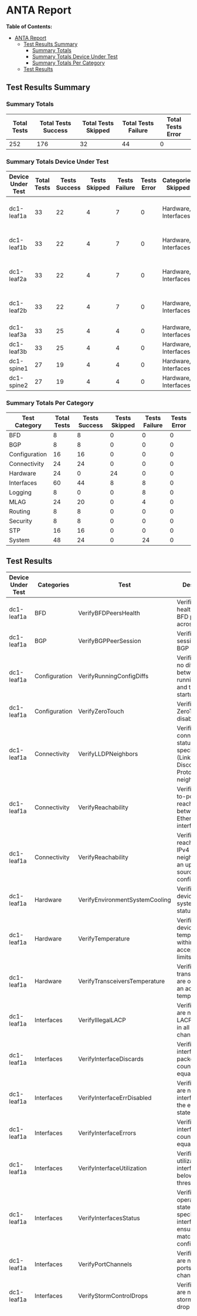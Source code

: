 # ANTA Report

**Table of Contents:**

- [ANTA Report](#anta-report)
  - [Test Results Summary](#test-results-summary)
    - [Summary Totals](#summary-totals)
    - [Summary Totals Device Under Test](#summary-totals-device-under-test)
    - [Summary Totals Per Category](#summary-totals-per-category)
  - [Test Results](#test-results)

## Test Results Summary

### Summary Totals

| Total Tests | Total Tests Success | Total Tests Skipped | Total Tests Failure | Total Tests Error |
| ----------- | ------------------- | ------------------- | ------------------- | ------------------|
| 252 | 176 | 32 | 44 | 0 |

### Summary Totals Device Under Test

| Device Under Test | Total Tests | Tests Success | Tests Skipped | Tests Failure | Tests Error | Categories Skipped | Categories Failed |
| ------------------| ----------- | ------------- | ------------- | ------------- | ----------- | -------------------| ------------------|
| dc1-leaf1a | 33 | 22 | 4 | 7 | 0 | Hardware, Interfaces | Interfaces, Logging, MLAG, System |
| dc1-leaf1b | 33 | 22 | 4 | 7 | 0 | Hardware, Interfaces | Interfaces, Logging, MLAG, System |
| dc1-leaf2a | 33 | 22 | 4 | 7 | 0 | Hardware, Interfaces | Interfaces, Logging, MLAG, System |
| dc1-leaf2b | 33 | 22 | 4 | 7 | 0 | Hardware, Interfaces | Interfaces, Logging, MLAG, System |
| dc1-leaf3a | 33 | 25 | 4 | 4 | 0 | Hardware, Interfaces | Logging, System |
| dc1-leaf3b | 33 | 25 | 4 | 4 | 0 | Hardware, Interfaces | Logging, System |
| dc1-spine1 | 27 | 19 | 4 | 4 | 0 | Hardware, Interfaces | Logging, System |
| dc1-spine2 | 27 | 19 | 4 | 4 | 0 | Hardware, Interfaces | Logging, System |

### Summary Totals Per Category

| Test Category | Total Tests | Tests Success | Tests Skipped | Tests Failure | Tests Error |
| ------------- | ----------- | ------------- | ------------- | ------------- | ----------- |
| BFD | 8 | 8 | 0 | 0 | 0 |
| BGP | 8 | 8 | 0 | 0 | 0 |
| Configuration | 16 | 16 | 0 | 0 | 0 |
| Connectivity | 24 | 24 | 0 | 0 | 0 |
| Hardware | 24 | 0 | 24 | 0 | 0 |
| Interfaces | 60 | 44 | 8 | 8 | 0 |
| Logging | 8 | 0 | 0 | 8 | 0 |
| MLAG | 24 | 20 | 0 | 4 | 0 |
| Routing | 8 | 8 | 0 | 0 | 0 |
| Security | 8 | 8 | 0 | 0 | 0 |
| STP | 16 | 16 | 0 | 0 | 0 |
| System | 48 | 24 | 0 | 24 | 0 |

## Test Results

| Device Under Test | Categories | Test | Description | Custom Field | Result | Messages |
| ----------------- | ---------- | ---- | ----------- | ------------ | ------ | -------- |
| dc1-leaf1a | BFD | VerifyBFDPeersHealth | Verifies the health of IPv4 BFD peers across all VRFs. | Generated by AVD | success | - |
| dc1-leaf1a | BGP | VerifyBGPPeerSession | Verifies the session state of BGP peers. | Generated by AVD | success | - |
| dc1-leaf1a | Configuration | VerifyRunningConfigDiffs | Verifies there is no difference between the running-config and the startup-config. | Generated by AVD | success | - |
| dc1-leaf1a | Configuration | VerifyZeroTouch | Verifies ZeroTouch is disabled. | Generated by AVD | success | - |
| dc1-leaf1a | Connectivity | VerifyLLDPNeighbors | Verifies the connection status of the specified LLDP (Link Layer Discovery Protocol) neighbors. | Generated by AVD | success | - |
| dc1-leaf1a | Connectivity | VerifyReachability | Verifies point-to-point reachability between Ethernet interfaces. | Generated by AVD | success | - |
| dc1-leaf1a | Connectivity | VerifyReachability | Verifies reachability to IPv4 BGP neighbors with an update source configured. | Generated by AVD | success | - |
| dc1-leaf1a | Hardware | VerifyEnvironmentSystemCooling | Verifies the device's system cooling status. | Generated by AVD | skipped | VerifyEnvironmentSystemCooling test is not supported on cEOSLab |
| dc1-leaf1a | Hardware | VerifyTemperature | Verifies if the device temperature is within acceptable limits. | Generated by AVD | skipped | VerifyTemperature test is not supported on cEOSLab |
| dc1-leaf1a | Hardware | VerifyTransceiversTemperature | Verifies if all the transceivers are operating at an acceptable temperature. | Generated by AVD | skipped | VerifyTransceiversTemperature test is not supported on cEOSLab |
| dc1-leaf1a | Interfaces | VerifyIllegalLACP | Verifies there are no illegal LACP packets in all port channels. | Generated by AVD | success | - |
| dc1-leaf1a | Interfaces | VerifyInterfaceDiscards | Verifies that the interfaces packet discard counters are equal to zero. | Generated by AVD | success | - |
| dc1-leaf1a | Interfaces | VerifyInterfaceErrDisabled | Verifies there are no interfaces in the errdisabled state. | Generated by AVD | success | - |
| dc1-leaf1a | Interfaces | VerifyInterfaceErrors | Verifies that the interfaces error counters are equal to zero. | Generated by AVD | success | - |
| dc1-leaf1a | Interfaces | VerifyInterfaceUtilization | Verifies that the utilization of interfaces is below a certain threshold. | Generated by AVD | success | - |
| dc1-leaf1a | Interfaces | VerifyInterfacesStatus | Verifies the operational states of specified interfaces to ensure they match expected configurations. | Generated by AVD | failure | Ethernet5 - Not configured<br>Port-Channel5 - Status mismatch - Expected: up/up, Actual: down/lowerLayerDown |
| dc1-leaf1a | Interfaces | VerifyPortChannels | Verifies there are no inactive ports in all port channels. | Generated by AVD | failure | Port-Channel5 - Inactive port(s) - Ethernet5, PeerEthernet5 |
| dc1-leaf1a | Interfaces | VerifyStormControlDrops | Verifies there are no interface storm-control drop counters. | Generated by AVD | skipped | VerifyStormControlDrops test is not supported on cEOSLab |
| dc1-leaf1a | Logging | VerifyLoggingErrors | Verifies there are no syslog messages with a severity of ERRORS or higher. | Generated by AVD | failure | Device has reported syslog messages with a severity of ERRORS or higher:<br>Jun 27 13:51:20 dc1-leaf1a NorCalInit: %HARDWARE-0-SYSTEM_IDENTIFICATION_FAILED: Failed to identify this system<br> Jun 27 13:51:38 dc1-leaf1a LoadConfig: %SYSDB-3-STARTUP_CONFIG_PARSE_ERROR: Errors encountered in parsing the startup-config<br> Jun 27 13:55:56 dc1-leaf1a Sysdb: %FWK-3-SOCKET_CLOSE_LOCAL: Closing connection to AirStream (pid:1076) at tbl://sysdb/-63 (Closing the connection because agent was deconfigured.)<br> Jun 27 13:55:56 dc1-leaf1a Sysdb: %FWK-3-SOCKET_CLOSE_LOCAL: Closing connection to AleOpenConfig (pid:1062) at tbl://sysdb/-37 (Closing the connection because agent was deconfigured.)<br> Jun 27 13:55:56 dc1-leaf1a AirStream: %FWK-3-SOCKET_CLOSE_REMOTE: Connection to Sysdb (pid:785) at tbl://sysdb/ closed by peer (EOF)<br> Jun 27 13:55:56 dc1-leaf1a AleOpenConfig: %FWK-3-SOCKET_CLOSE_REMOTE: Connection to Sysdb (pid:785) at tbl://sysdb/+n closed by peer (EOF)<br> Jun 27 13:55:56 dc1-leaf1a AirStream: %FWK-3-MOUNT_PEER_CLOSED: Peer closed socket connection. (tbl://sysdb/-in)(Sysdb (pid:785))<br> Jun 27 13:55:56 dc1-leaf1a AirStream: %FWK-3-MOUNT_CLOSED_EXIT: Process exiting.<br> Jun 27 13:55:56 dc1-leaf1a AleOpenConfig: %FWK-3-MOUNT_PEER_CLOSED: Peer closed socket connection. (tbl://sysdb/+n-in)(Sysdb (pid:785))<br> Jun 27 13:55:56 dc1-leaf1a AleOpenConfig: %FWK-3-MOUNT_CLOSED_EXIT: Process exiting.<br> Jun 27 13:56:14 dc1-leaf1a Bgp: %BGP-3-NOTIFICATION: sent to neighbor 10.255.1.97 (VRF VRF12 AS 65101) 6/7 (Cease/connection collision resolution) 0 bytes <br> Jun 27 13:56:14 dc1-leaf1a Bgp: %BGP-3-NOTIFICATION: received from neighbor 10.255.1.97 (VRF VRF11 AS 65101) 6/7 (Cease/connection collision resolution) 0 bytes <br> <br> |
| dc1-leaf1a | MLAG | VerifyMlagConfigSanity | Verifies there are no MLAG config-sanity inconsistencies. | Generated by AVD | success | - |
| dc1-leaf1a | MLAG | VerifyMlagInterfaces | Verifies there are no inactive or active-partial MLAG ports. | Generated by AVD | failure | MLAG status is not ok - Inactive Ports: 1 Partial Active Ports: 0 |
| dc1-leaf1a | MLAG | VerifyMlagReloadDelay | Verifies the reload-delay parameters of the MLAG configuration. | Generated by AVD | success | - |
| dc1-leaf1a | MLAG | VerifyMlagStatus | Verifies the health status of the MLAG configuration. | Generated by AVD | success | - |
| dc1-leaf1a | Routing | VerifyRoutingProtocolModel | Verifies the configured routing protocol model. | Generated by AVD | success | - |
| dc1-leaf1a | Security | VerifyTelnetStatus | Verifies if Telnet is disabled in the default VRF. | Generated by AVD | success | - |
| dc1-leaf1a | STP | VerifySTPBlockedPorts | Verifies there is no STP blocked ports. | Generated by AVD | success | - |
| dc1-leaf1a | STP | VerifySTPCounters | Verifies there is no errors in STP BPDU packets. | Generated by AVD | success | - |
| dc1-leaf1a | System | VerifyAgentLogs | Verifies there are no agent crash reports. | Generated by AVD | success | - |
| dc1-leaf1a | System | VerifyCoredump | Verifies there are no core dump files. | Generated by AVD | success | - |
| dc1-leaf1a | System | VerifyFileSystemUtilization | Verifies that no partition is utilizing more than 75% of its disk space. | Generated by AVD | failure | Mount point: overlay               118G   93G   19G  84% / - Higher disk space utilization - Expected: 75% Actual: 84% |
| dc1-leaf1a | System | VerifyMemoryUtilization | Verifies whether the memory utilization is below 75%. | Generated by AVD | failure | Device has reported a high memory usage - Expected: < 75% Actual: 81.64% |
| dc1-leaf1a | System | VerifyNTP | Verifies if NTP is synchronised. | Generated by AVD | failure | NTP status mismatch - Expected: synchronised Actual: NTP is disabled. |
| dc1-leaf1a | System | VerifyReloadCause | Verifies the last reload cause of the device. | Generated by AVD | success | - |
| dc1-leaf1b | BFD | VerifyBFDPeersHealth | Verifies the health of IPv4 BFD peers across all VRFs. | Generated by AVD | success | - |
| dc1-leaf1b | BGP | VerifyBGPPeerSession | Verifies the session state of BGP peers. | Generated by AVD | success | - |
| dc1-leaf1b | Configuration | VerifyRunningConfigDiffs | Verifies there is no difference between the running-config and the startup-config. | Generated by AVD | success | - |
| dc1-leaf1b | Configuration | VerifyZeroTouch | Verifies ZeroTouch is disabled. | Generated by AVD | success | - |
| dc1-leaf1b | Connectivity | VerifyLLDPNeighbors | Verifies the connection status of the specified LLDP (Link Layer Discovery Protocol) neighbors. | Generated by AVD | success | - |
| dc1-leaf1b | Connectivity | VerifyReachability | Verifies point-to-point reachability between Ethernet interfaces. | Generated by AVD | success | - |
| dc1-leaf1b | Connectivity | VerifyReachability | Verifies reachability to IPv4 BGP neighbors with an update source configured. | Generated by AVD | success | - |
| dc1-leaf1b | Hardware | VerifyEnvironmentSystemCooling | Verifies the device's system cooling status. | Generated by AVD | skipped | VerifyEnvironmentSystemCooling test is not supported on cEOSLab |
| dc1-leaf1b | Hardware | VerifyTemperature | Verifies if the device temperature is within acceptable limits. | Generated by AVD | skipped | VerifyTemperature test is not supported on cEOSLab |
| dc1-leaf1b | Hardware | VerifyTransceiversTemperature | Verifies if all the transceivers are operating at an acceptable temperature. | Generated by AVD | skipped | VerifyTransceiversTemperature test is not supported on cEOSLab |
| dc1-leaf1b | Interfaces | VerifyIllegalLACP | Verifies there are no illegal LACP packets in all port channels. | Generated by AVD | success | - |
| dc1-leaf1b | Interfaces | VerifyInterfaceDiscards | Verifies that the interfaces packet discard counters are equal to zero. | Generated by AVD | success | - |
| dc1-leaf1b | Interfaces | VerifyInterfaceErrDisabled | Verifies there are no interfaces in the errdisabled state. | Generated by AVD | success | - |
| dc1-leaf1b | Interfaces | VerifyInterfaceErrors | Verifies that the interfaces error counters are equal to zero. | Generated by AVD | success | - |
| dc1-leaf1b | Interfaces | VerifyInterfaceUtilization | Verifies that the utilization of interfaces is below a certain threshold. | Generated by AVD | success | - |
| dc1-leaf1b | Interfaces | VerifyInterfacesStatus | Verifies the operational states of specified interfaces to ensure they match expected configurations. | Generated by AVD | failure | Ethernet5 - Not configured<br>Port-Channel5 - Status mismatch - Expected: up/up, Actual: down/lowerLayerDown |
| dc1-leaf1b | Interfaces | VerifyPortChannels | Verifies there are no inactive ports in all port channels. | Generated by AVD | failure | Port-Channel5 - Inactive port(s) - Ethernet5, PeerEthernet5 |
| dc1-leaf1b | Interfaces | VerifyStormControlDrops | Verifies there are no interface storm-control drop counters. | Generated by AVD | skipped | VerifyStormControlDrops test is not supported on cEOSLab |
| dc1-leaf1b | Logging | VerifyLoggingErrors | Verifies there are no syslog messages with a severity of ERRORS or higher. | Generated by AVD | failure | Device has reported syslog messages with a severity of ERRORS or higher:<br>Jun 27 13:51:20 dc1-leaf1b NorCalInit: %HARDWARE-0-SYSTEM_IDENTIFICATION_FAILED: Failed to identify this system<br> Jun 27 13:51:38 dc1-leaf1b LoadConfig: %SYSDB-3-STARTUP_CONFIG_PARSE_ERROR: Errors encountered in parsing the startup-config<br> Jun 27 13:55:55 dc1-leaf1b Sysdb: %FWK-3-SOCKET_CLOSE_LOCAL: Closing connection to AirStream (pid:1077) at tbl://sysdb/-65 (Closing the connection because agent was deconfigured.)<br> Jun 27 13:55:55 dc1-leaf1b AirStream: %FWK-3-SOCKET_CLOSE_REMOTE: Connection to Sysdb (pid:782) at tbl://sysdb/ closed by peer (EOF)<br> Jun 27 13:55:55 dc1-leaf1b Sysdb: %FWK-3-SOCKET_CLOSE_LOCAL: Closing connection to AleOpenConfig (pid:1055) at tbl://sysdb/-40 (Closing the connection because agent was deconfigured.)<br> Jun 27 13:55:55 dc1-leaf1b AirStream: %FWK-3-MOUNT_PEER_CLOSED: Peer closed socket connection. (tbl://sysdb/-in)(Sysdb (pid:782))<br> Jun 27 13:55:55 dc1-leaf1b AirStream: %FWK-3-MOUNT_CLOSED_EXIT: Process exiting.<br> Jun 27 13:55:55 dc1-leaf1b AleOpenConfig: %FWK-3-SOCKET_CLOSE_REMOTE: Connection to Sysdb (pid:782) at tbl://sysdb/+n closed by peer (EOF)<br> Jun 27 13:55:55 dc1-leaf1b AleOpenConfig: %FWK-3-MOUNT_PEER_CLOSED: Peer closed socket connection. (tbl://sysdb/+n-in)(Sysdb (pid:782))<br> Jun 27 13:55:55 dc1-leaf1b AleOpenConfig: %FWK-3-MOUNT_CLOSED_EXIT: Process exiting.<br> Jun 27 13:56:08 dc1-leaf1b Bgp: %BGP-3-NOTIFICATION: sent to neighbor 10.255.255.6 (VRF default AS 65100) 6/7 (Cease/connection collision resolution) 0 bytes <br> Jun 27 13:56:14 dc1-leaf1b Bgp: %BGP-3-NOTIFICATION: sent to neighbor 10.255.1.96 (VRF VRF12 AS 65101) 6/7 (Cease/connection collision resolution) 0 bytes <br> Jun 27 13:56:14 dc1-leaf1b Bgp: %BGP-3-NOTIFICATION: sent to neighbor 10.255.1.96 (VRF VRF11 AS 65101) 6/7 (Cease/connection collision resolution) 0 bytes <br> <br> |
| dc1-leaf1b | MLAG | VerifyMlagConfigSanity | Verifies there are no MLAG config-sanity inconsistencies. | Generated by AVD | success | - |
| dc1-leaf1b | MLAG | VerifyMlagInterfaces | Verifies there are no inactive or active-partial MLAG ports. | Generated by AVD | failure | MLAG status is not ok - Inactive Ports: 1 Partial Active Ports: 0 |
| dc1-leaf1b | MLAG | VerifyMlagReloadDelay | Verifies the reload-delay parameters of the MLAG configuration. | Generated by AVD | success | - |
| dc1-leaf1b | MLAG | VerifyMlagStatus | Verifies the health status of the MLAG configuration. | Generated by AVD | success | - |
| dc1-leaf1b | Routing | VerifyRoutingProtocolModel | Verifies the configured routing protocol model. | Generated by AVD | success | - |
| dc1-leaf1b | Security | VerifyTelnetStatus | Verifies if Telnet is disabled in the default VRF. | Generated by AVD | success | - |
| dc1-leaf1b | STP | VerifySTPBlockedPorts | Verifies there is no STP blocked ports. | Generated by AVD | success | - |
| dc1-leaf1b | STP | VerifySTPCounters | Verifies there is no errors in STP BPDU packets. | Generated by AVD | success | - |
| dc1-leaf1b | System | VerifyAgentLogs | Verifies there are no agent crash reports. | Generated by AVD | success | - |
| dc1-leaf1b | System | VerifyCoredump | Verifies there are no core dump files. | Generated by AVD | success | - |
| dc1-leaf1b | System | VerifyFileSystemUtilization | Verifies that no partition is utilizing more than 75% of its disk space. | Generated by AVD | failure | Mount point: overlay               118G   93G   19G  84% / - Higher disk space utilization - Expected: 75% Actual: 84% |
| dc1-leaf1b | System | VerifyMemoryUtilization | Verifies whether the memory utilization is below 75%. | Generated by AVD | failure | Device has reported a high memory usage - Expected: < 75% Actual: 81.58% |
| dc1-leaf1b | System | VerifyNTP | Verifies if NTP is synchronised. | Generated by AVD | failure | NTP status mismatch - Expected: synchronised Actual: NTP is disabled. |
| dc1-leaf1b | System | VerifyReloadCause | Verifies the last reload cause of the device. | Generated by AVD | success | - |
| dc1-leaf2a | BFD | VerifyBFDPeersHealth | Verifies the health of IPv4 BFD peers across all VRFs. | Generated by AVD | success | - |
| dc1-leaf2a | BGP | VerifyBGPPeerSession | Verifies the session state of BGP peers. | Generated by AVD | success | - |
| dc1-leaf2a | Configuration | VerifyRunningConfigDiffs | Verifies there is no difference between the running-config and the startup-config. | Generated by AVD | success | - |
| dc1-leaf2a | Configuration | VerifyZeroTouch | Verifies ZeroTouch is disabled. | Generated by AVD | success | - |
| dc1-leaf2a | Connectivity | VerifyLLDPNeighbors | Verifies the connection status of the specified LLDP (Link Layer Discovery Protocol) neighbors. | Generated by AVD | success | - |
| dc1-leaf2a | Connectivity | VerifyReachability | Verifies point-to-point reachability between Ethernet interfaces. | Generated by AVD | success | - |
| dc1-leaf2a | Connectivity | VerifyReachability | Verifies reachability to IPv4 BGP neighbors with an update source configured. | Generated by AVD | success | - |
| dc1-leaf2a | Hardware | VerifyEnvironmentSystemCooling | Verifies the device's system cooling status. | Generated by AVD | skipped | VerifyEnvironmentSystemCooling test is not supported on cEOSLab |
| dc1-leaf2a | Hardware | VerifyTemperature | Verifies if the device temperature is within acceptable limits. | Generated by AVD | skipped | VerifyTemperature test is not supported on cEOSLab |
| dc1-leaf2a | Hardware | VerifyTransceiversTemperature | Verifies if all the transceivers are operating at an acceptable temperature. | Generated by AVD | skipped | VerifyTransceiversTemperature test is not supported on cEOSLab |
| dc1-leaf2a | Interfaces | VerifyIllegalLACP | Verifies there are no illegal LACP packets in all port channels. | Generated by AVD | success | - |
| dc1-leaf2a | Interfaces | VerifyInterfaceDiscards | Verifies that the interfaces packet discard counters are equal to zero. | Generated by AVD | success | - |
| dc1-leaf2a | Interfaces | VerifyInterfaceErrDisabled | Verifies there are no interfaces in the errdisabled state. | Generated by AVD | success | - |
| dc1-leaf2a | Interfaces | VerifyInterfaceErrors | Verifies that the interfaces error counters are equal to zero. | Generated by AVD | success | - |
| dc1-leaf2a | Interfaces | VerifyInterfaceUtilization | Verifies that the utilization of interfaces is below a certain threshold. | Generated by AVD | success | - |
| dc1-leaf2a | Interfaces | VerifyInterfacesStatus | Verifies the operational states of specified interfaces to ensure they match expected configurations. | Generated by AVD | failure | Ethernet5 - Not configured<br>Port-Channel5 - Status mismatch - Expected: up/up, Actual: down/lowerLayerDown |
| dc1-leaf2a | Interfaces | VerifyPortChannels | Verifies there are no inactive ports in all port channels. | Generated by AVD | failure | Port-Channel5 - Inactive port(s) - Ethernet5, PeerEthernet5 |
| dc1-leaf2a | Interfaces | VerifyStormControlDrops | Verifies there are no interface storm-control drop counters. | Generated by AVD | skipped | VerifyStormControlDrops test is not supported on cEOSLab |
| dc1-leaf2a | Logging | VerifyLoggingErrors | Verifies there are no syslog messages with a severity of ERRORS or higher. | Generated by AVD | failure | Device has reported syslog messages with a severity of ERRORS or higher:<br>Jun 27 13:51:20 dc1-leaf2a NorCalInit: %HARDWARE-0-SYSTEM_IDENTIFICATION_FAILED: Failed to identify this system<br> Jun 27 13:51:38 dc1-leaf2a LoadConfig: %SYSDB-3-STARTUP_CONFIG_PARSE_ERROR: Errors encountered in parsing the startup-config<br> Jun 27 13:55:58 dc1-leaf2a Sysdb: %FWK-3-SOCKET_CLOSE_LOCAL: Closing connection to AirStream (pid:1092) at tbl://sysdb/-64 (Closing the connection because agent was deconfigured.)<br> Jun 27 13:55:58 dc1-leaf2a AirStream: %FWK-3-SOCKET_CLOSE_REMOTE: Connection to Sysdb (pid:783) at tbl://sysdb/ closed by peer (EOF)<br> Jun 27 13:55:58 dc1-leaf2a AirStream: %FWK-3-MOUNT_PEER_CLOSED: Peer closed socket connection. (tbl://sysdb/-in)(Sysdb (pid:783))<br> Jun 27 13:55:58 dc1-leaf2a AirStream: %FWK-3-MOUNT_CLOSED_EXIT: Process exiting.<br> Jun 27 13:55:58 dc1-leaf2a Sysdb: %FWK-3-SOCKET_CLOSE_LOCAL: Closing connection to AleOpenConfig (pid:1074) at tbl://sysdb/-38 (Closing the connection because agent was deconfigured.)<br> Jun 27 13:55:58 dc1-leaf2a AleOpenConfig: %FWK-3-SOCKET_CLOSE_REMOTE: Connection to Sysdb (pid:783) at tbl://sysdb/+n closed by peer (EOF)<br> Jun 27 13:55:58 dc1-leaf2a AleOpenConfig: %FWK-3-MOUNT_PEER_CLOSED: Peer closed socket connection. (tbl://sysdb/+n-in)(Sysdb (pid:783))<br> Jun 27 13:55:58 dc1-leaf2a AleOpenConfig: %FWK-3-MOUNT_CLOSED_EXIT: Process exiting.<br> Jun 27 13:56:10 dc1-leaf2a Bgp: %BGP-3-NOTIFICATION: sent to neighbor 10.255.0.2 (VRF default AS 65100) 6/7 (Cease/connection collision resolution) 0 bytes <br> <br> |
| dc1-leaf2a | MLAG | VerifyMlagConfigSanity | Verifies there are no MLAG config-sanity inconsistencies. | Generated by AVD | success | - |
| dc1-leaf2a | MLAG | VerifyMlagInterfaces | Verifies there are no inactive or active-partial MLAG ports. | Generated by AVD | failure | MLAG status is not ok - Inactive Ports: 1 Partial Active Ports: 0 |
| dc1-leaf2a | MLAG | VerifyMlagReloadDelay | Verifies the reload-delay parameters of the MLAG configuration. | Generated by AVD | success | - |
| dc1-leaf2a | MLAG | VerifyMlagStatus | Verifies the health status of the MLAG configuration. | Generated by AVD | success | - |
| dc1-leaf2a | Routing | VerifyRoutingProtocolModel | Verifies the configured routing protocol model. | Generated by AVD | success | - |
| dc1-leaf2a | Security | VerifyTelnetStatus | Verifies if Telnet is disabled in the default VRF. | Generated by AVD | success | - |
| dc1-leaf2a | STP | VerifySTPBlockedPorts | Verifies there is no STP blocked ports. | Generated by AVD | success | - |
| dc1-leaf2a | STP | VerifySTPCounters | Verifies there is no errors in STP BPDU packets. | Generated by AVD | success | - |
| dc1-leaf2a | System | VerifyAgentLogs | Verifies there are no agent crash reports. | Generated by AVD | success | - |
| dc1-leaf2a | System | VerifyCoredump | Verifies there are no core dump files. | Generated by AVD | success | - |
| dc1-leaf2a | System | VerifyFileSystemUtilization | Verifies that no partition is utilizing more than 75% of its disk space. | Generated by AVD | failure | Mount point: overlay               118G   93G   19G  84% / - Higher disk space utilization - Expected: 75% Actual: 84% |
| dc1-leaf2a | System | VerifyMemoryUtilization | Verifies whether the memory utilization is below 75%. | Generated by AVD | failure | Device has reported a high memory usage - Expected: < 75% Actual: 81.61% |
| dc1-leaf2a | System | VerifyNTP | Verifies if NTP is synchronised. | Generated by AVD | failure | NTP status mismatch - Expected: synchronised Actual: NTP is disabled. |
| dc1-leaf2a | System | VerifyReloadCause | Verifies the last reload cause of the device. | Generated by AVD | success | - |
| dc1-leaf2b | BFD | VerifyBFDPeersHealth | Verifies the health of IPv4 BFD peers across all VRFs. | Generated by AVD | success | - |
| dc1-leaf2b | BGP | VerifyBGPPeerSession | Verifies the session state of BGP peers. | Generated by AVD | success | - |
| dc1-leaf2b | Configuration | VerifyRunningConfigDiffs | Verifies there is no difference between the running-config and the startup-config. | Generated by AVD | success | - |
| dc1-leaf2b | Configuration | VerifyZeroTouch | Verifies ZeroTouch is disabled. | Generated by AVD | success | - |
| dc1-leaf2b | Connectivity | VerifyLLDPNeighbors | Verifies the connection status of the specified LLDP (Link Layer Discovery Protocol) neighbors. | Generated by AVD | success | - |
| dc1-leaf2b | Connectivity | VerifyReachability | Verifies point-to-point reachability between Ethernet interfaces. | Generated by AVD | success | - |
| dc1-leaf2b | Connectivity | VerifyReachability | Verifies reachability to IPv4 BGP neighbors with an update source configured. | Generated by AVD | success | - |
| dc1-leaf2b | Hardware | VerifyEnvironmentSystemCooling | Verifies the device's system cooling status. | Generated by AVD | skipped | VerifyEnvironmentSystemCooling test is not supported on cEOSLab |
| dc1-leaf2b | Hardware | VerifyTemperature | Verifies if the device temperature is within acceptable limits. | Generated by AVD | skipped | VerifyTemperature test is not supported on cEOSLab |
| dc1-leaf2b | Hardware | VerifyTransceiversTemperature | Verifies if all the transceivers are operating at an acceptable temperature. | Generated by AVD | skipped | VerifyTransceiversTemperature test is not supported on cEOSLab |
| dc1-leaf2b | Interfaces | VerifyIllegalLACP | Verifies there are no illegal LACP packets in all port channels. | Generated by AVD | success | - |
| dc1-leaf2b | Interfaces | VerifyInterfaceDiscards | Verifies that the interfaces packet discard counters are equal to zero. | Generated by AVD | success | - |
| dc1-leaf2b | Interfaces | VerifyInterfaceErrDisabled | Verifies there are no interfaces in the errdisabled state. | Generated by AVD | success | - |
| dc1-leaf2b | Interfaces | VerifyInterfaceErrors | Verifies that the interfaces error counters are equal to zero. | Generated by AVD | success | - |
| dc1-leaf2b | Interfaces | VerifyInterfaceUtilization | Verifies that the utilization of interfaces is below a certain threshold. | Generated by AVD | success | - |
| dc1-leaf2b | Interfaces | VerifyInterfacesStatus | Verifies the operational states of specified interfaces to ensure they match expected configurations. | Generated by AVD | failure | Ethernet5 - Not configured<br>Port-Channel5 - Status mismatch - Expected: up/up, Actual: down/lowerLayerDown |
| dc1-leaf2b | Interfaces | VerifyPortChannels | Verifies there are no inactive ports in all port channels. | Generated by AVD | failure | Port-Channel5 - Inactive port(s) - Ethernet5, PeerEthernet5 |
| dc1-leaf2b | Interfaces | VerifyStormControlDrops | Verifies there are no interface storm-control drop counters. | Generated by AVD | skipped | VerifyStormControlDrops test is not supported on cEOSLab |
| dc1-leaf2b | Logging | VerifyLoggingErrors | Verifies there are no syslog messages with a severity of ERRORS or higher. | Generated by AVD | failure | Device has reported syslog messages with a severity of ERRORS or higher:<br>Jun 27 13:51:20 dc1-leaf2b NorCalInit: %HARDWARE-0-SYSTEM_IDENTIFICATION_FAILED: Failed to identify this system<br> Jun 27 13:51:38 dc1-leaf2b LoadConfig: %SYSDB-3-STARTUP_CONFIG_PARSE_ERROR: Errors encountered in parsing the startup-config<br> Jun 27 13:56:11 dc1-leaf2b AirStream: %FWK-3-SOCKET_CLOSE_REMOTE: Connection to Sysdb (pid:785) at tbl://sysdb/ closed by peer (EOF)<br> Jun 27 13:56:11 dc1-leaf2b AirStream: %FWK-3-MOUNT_PEER_CLOSED: Peer closed socket connection. (tbl://sysdb/-in)(Sysdb (pid:785))<br> Jun 27 13:56:11 dc1-leaf2b AirStream: %FWK-3-MOUNT_CLOSED_EXIT: Process exiting.<br> Jun 27 13:56:11 dc1-leaf2b Sysdb: %FWK-3-SOCKET_CLOSE_LOCAL: Closing connection to AirStream (pid:1095) at tbl://sysdb/-65 (Closing the connection because agent was deconfigured.)<br> Jun 27 13:56:11 dc1-leaf2b Sysdb: %FWK-3-SOCKET_CLOSE_LOCAL: Closing connection to AleOpenConfig (pid:1079) at tbl://sysdb/-58 (Closing the connection because agent was deconfigured.)<br> <br> |
| dc1-leaf2b | MLAG | VerifyMlagConfigSanity | Verifies there are no MLAG config-sanity inconsistencies. | Generated by AVD | success | - |
| dc1-leaf2b | MLAG | VerifyMlagInterfaces | Verifies there are no inactive or active-partial MLAG ports. | Generated by AVD | failure | MLAG status is not ok - Inactive Ports: 1 Partial Active Ports: 0 |
| dc1-leaf2b | MLAG | VerifyMlagReloadDelay | Verifies the reload-delay parameters of the MLAG configuration. | Generated by AVD | success | - |
| dc1-leaf2b | MLAG | VerifyMlagStatus | Verifies the health status of the MLAG configuration. | Generated by AVD | success | - |
| dc1-leaf2b | Routing | VerifyRoutingProtocolModel | Verifies the configured routing protocol model. | Generated by AVD | success | - |
| dc1-leaf2b | Security | VerifyTelnetStatus | Verifies if Telnet is disabled in the default VRF. | Generated by AVD | success | - |
| dc1-leaf2b | STP | VerifySTPBlockedPorts | Verifies there is no STP blocked ports. | Generated by AVD | success | - |
| dc1-leaf2b | STP | VerifySTPCounters | Verifies there is no errors in STP BPDU packets. | Generated by AVD | success | - |
| dc1-leaf2b | System | VerifyAgentLogs | Verifies there are no agent crash reports. | Generated by AVD | success | - |
| dc1-leaf2b | System | VerifyCoredump | Verifies there are no core dump files. | Generated by AVD | success | - |
| dc1-leaf2b | System | VerifyFileSystemUtilization | Verifies that no partition is utilizing more than 75% of its disk space. | Generated by AVD | failure | Mount point: overlay               118G   93G   19G  84% / - Higher disk space utilization - Expected: 75% Actual: 84% |
| dc1-leaf2b | System | VerifyMemoryUtilization | Verifies whether the memory utilization is below 75%. | Generated by AVD | failure | Device has reported a high memory usage - Expected: < 75% Actual: 81.66% |
| dc1-leaf2b | System | VerifyNTP | Verifies if NTP is synchronised. | Generated by AVD | failure | NTP status mismatch - Expected: synchronised Actual: NTP is disabled. |
| dc1-leaf2b | System | VerifyReloadCause | Verifies the last reload cause of the device. | Generated by AVD | success | - |
| dc1-leaf3a | BFD | VerifyBFDPeersHealth | Verifies the health of IPv4 BFD peers across all VRFs. | Generated by AVD | success | - |
| dc1-leaf3a | BGP | VerifyBGPPeerSession | Verifies the session state of BGP peers. | Generated by AVD | success | - |
| dc1-leaf3a | Configuration | VerifyRunningConfigDiffs | Verifies there is no difference between the running-config and the startup-config. | Generated by AVD | success | - |
| dc1-leaf3a | Configuration | VerifyZeroTouch | Verifies ZeroTouch is disabled. | Generated by AVD | success | - |
| dc1-leaf3a | Connectivity | VerifyLLDPNeighbors | Verifies the connection status of the specified LLDP (Link Layer Discovery Protocol) neighbors. | Generated by AVD | success | - |
| dc1-leaf3a | Connectivity | VerifyReachability | Verifies point-to-point reachability between Ethernet interfaces. | Generated by AVD | success | - |
| dc1-leaf3a | Connectivity | VerifyReachability | Verifies reachability to IPv4 BGP neighbors with an update source configured. | Generated by AVD | success | - |
| dc1-leaf3a | Hardware | VerifyEnvironmentSystemCooling | Verifies the device's system cooling status. | Generated by AVD | skipped | VerifyEnvironmentSystemCooling test is not supported on cEOSLab |
| dc1-leaf3a | Hardware | VerifyTemperature | Verifies if the device temperature is within acceptable limits. | Generated by AVD | skipped | VerifyTemperature test is not supported on cEOSLab |
| dc1-leaf3a | Hardware | VerifyTransceiversTemperature | Verifies if all the transceivers are operating at an acceptable temperature. | Generated by AVD | skipped | VerifyTransceiversTemperature test is not supported on cEOSLab |
| dc1-leaf3a | Interfaces | VerifyIllegalLACP | Verifies there are no illegal LACP packets in all port channels. | Generated by AVD | success | - |
| dc1-leaf3a | Interfaces | VerifyInterfaceDiscards | Verifies that the interfaces packet discard counters are equal to zero. | Generated by AVD | success | - |
| dc1-leaf3a | Interfaces | VerifyInterfaceErrDisabled | Verifies there are no interfaces in the errdisabled state. | Generated by AVD | success | - |
| dc1-leaf3a | Interfaces | VerifyInterfaceErrors | Verifies that the interfaces error counters are equal to zero. | Generated by AVD | success | - |
| dc1-leaf3a | Interfaces | VerifyInterfaceUtilization | Verifies that the utilization of interfaces is below a certain threshold. | Generated by AVD | success | - |
| dc1-leaf3a | Interfaces | VerifyInterfacesStatus | Verifies the operational states of specified interfaces to ensure they match expected configurations. | Generated by AVD | success | - |
| dc1-leaf3a | Interfaces | VerifyPortChannels | Verifies there are no inactive ports in all port channels. | Generated by AVD | success | - |
| dc1-leaf3a | Interfaces | VerifyStormControlDrops | Verifies there are no interface storm-control drop counters. | Generated by AVD | skipped | VerifyStormControlDrops test is not supported on cEOSLab |
| dc1-leaf3a | Logging | VerifyLoggingErrors | Verifies there are no syslog messages with a severity of ERRORS or higher. | Generated by AVD | failure | Device has reported syslog messages with a severity of ERRORS or higher:<br>Jun 27 13:51:20 dc1-leaf3a NorCalInit: %HARDWARE-0-SYSTEM_IDENTIFICATION_FAILED: Failed to identify this system<br> Jun 27 13:51:38 dc1-leaf3a LoadConfig: %SYSDB-3-STARTUP_CONFIG_PARSE_ERROR: Errors encountered in parsing the startup-config<br> Jun 27 13:56:13 dc1-leaf3a AirStream: %FWK-3-SOCKET_CLOSE_REMOTE: Connection to Sysdb (pid:785) at tbl://sysdb/ closed by peer (EOF)<br> Jun 27 13:56:13 dc1-leaf3a Sysdb: %FWK-3-SOCKET_CLOSE_LOCAL: Closing connection to AirStream (pid:1088) at tbl://sysdb/-35 (Closing the connection because agent was deconfigured.)<br> Jun 27 13:56:13 dc1-leaf3a AirStream: %FWK-3-MOUNT_PEER_CLOSED: Peer closed socket connection. (tbl://sysdb/-in)(Sysdb (pid:785))<br> Jun 27 13:56:13 dc1-leaf3a AirStream: %FWK-3-MOUNT_CLOSED_EXIT: Process exiting.<br> Jun 27 13:56:13 dc1-leaf3a AleOpenConfig: %FWK-3-SOCKET_CLOSE_REMOTE: Connection to Sysdb (pid:785) at tbl://sysdb/+n closed by peer (EOF)<br> Jun 27 13:56:13 dc1-leaf3a Sysdb: %FWK-3-SOCKET_CLOSE_LOCAL: Closing connection to AleOpenConfig (pid:1063) at tbl://sysdb/-44 (Closing the connection because agent was deconfigured.)<br> Jun 27 13:56:13 dc1-leaf3a AleOpenConfig: %FWK-3-MOUNT_PEER_CLOSED: Peer closed socket connection. (tbl://sysdb/+n-in)(Sysdb (pid:785))<br> Jun 27 13:56:13 dc1-leaf3a AleOpenConfig: %FWK-3-MOUNT_CLOSED_EXIT: Process exiting.<br> <br> |
| dc1-leaf3a | MLAG | VerifyMlagConfigSanity | Verifies there are no MLAG config-sanity inconsistencies. | Generated by AVD | success | - |
| dc1-leaf3a | MLAG | VerifyMlagInterfaces | Verifies there are no inactive or active-partial MLAG ports. | Generated by AVD | success | - |
| dc1-leaf3a | MLAG | VerifyMlagReloadDelay | Verifies the reload-delay parameters of the MLAG configuration. | Generated by AVD | success | - |
| dc1-leaf3a | MLAG | VerifyMlagStatus | Verifies the health status of the MLAG configuration. | Generated by AVD | success | - |
| dc1-leaf3a | Routing | VerifyRoutingProtocolModel | Verifies the configured routing protocol model. | Generated by AVD | success | - |
| dc1-leaf3a | Security | VerifyTelnetStatus | Verifies if Telnet is disabled in the default VRF. | Generated by AVD | success | - |
| dc1-leaf3a | STP | VerifySTPBlockedPorts | Verifies there is no STP blocked ports. | Generated by AVD | success | - |
| dc1-leaf3a | STP | VerifySTPCounters | Verifies there is no errors in STP BPDU packets. | Generated by AVD | success | - |
| dc1-leaf3a | System | VerifyAgentLogs | Verifies there are no agent crash reports. | Generated by AVD | success | - |
| dc1-leaf3a | System | VerifyCoredump | Verifies there are no core dump files. | Generated by AVD | success | - |
| dc1-leaf3a | System | VerifyFileSystemUtilization | Verifies that no partition is utilizing more than 75% of its disk space. | Generated by AVD | failure | Mount point: overlay               118G   93G   19G  84% / - Higher disk space utilization - Expected: 75% Actual: 84% |
| dc1-leaf3a | System | VerifyMemoryUtilization | Verifies whether the memory utilization is below 75%. | Generated by AVD | failure | Device has reported a high memory usage - Expected: < 75% Actual: 81.61% |
| dc1-leaf3a | System | VerifyNTP | Verifies if NTP is synchronised. | Generated by AVD | failure | NTP status mismatch - Expected: synchronised Actual: NTP is disabled. |
| dc1-leaf3a | System | VerifyReloadCause | Verifies the last reload cause of the device. | Generated by AVD | success | - |
| dc1-leaf3b | BFD | VerifyBFDPeersHealth | Verifies the health of IPv4 BFD peers across all VRFs. | Generated by AVD | success | - |
| dc1-leaf3b | BGP | VerifyBGPPeerSession | Verifies the session state of BGP peers. | Generated by AVD | success | - |
| dc1-leaf3b | Configuration | VerifyRunningConfigDiffs | Verifies there is no difference between the running-config and the startup-config. | Generated by AVD | success | - |
| dc1-leaf3b | Configuration | VerifyZeroTouch | Verifies ZeroTouch is disabled. | Generated by AVD | success | - |
| dc1-leaf3b | Connectivity | VerifyLLDPNeighbors | Verifies the connection status of the specified LLDP (Link Layer Discovery Protocol) neighbors. | Generated by AVD | success | - |
| dc1-leaf3b | Connectivity | VerifyReachability | Verifies point-to-point reachability between Ethernet interfaces. | Generated by AVD | success | - |
| dc1-leaf3b | Connectivity | VerifyReachability | Verifies reachability to IPv4 BGP neighbors with an update source configured. | Generated by AVD | success | - |
| dc1-leaf3b | Hardware | VerifyEnvironmentSystemCooling | Verifies the device's system cooling status. | Generated by AVD | skipped | VerifyEnvironmentSystemCooling test is not supported on cEOSLab |
| dc1-leaf3b | Hardware | VerifyTemperature | Verifies if the device temperature is within acceptable limits. | Generated by AVD | skipped | VerifyTemperature test is not supported on cEOSLab |
| dc1-leaf3b | Hardware | VerifyTransceiversTemperature | Verifies if all the transceivers are operating at an acceptable temperature. | Generated by AVD | skipped | VerifyTransceiversTemperature test is not supported on cEOSLab |
| dc1-leaf3b | Interfaces | VerifyIllegalLACP | Verifies there are no illegal LACP packets in all port channels. | Generated by AVD | success | - |
| dc1-leaf3b | Interfaces | VerifyInterfaceDiscards | Verifies that the interfaces packet discard counters are equal to zero. | Generated by AVD | success | - |
| dc1-leaf3b | Interfaces | VerifyInterfaceErrDisabled | Verifies there are no interfaces in the errdisabled state. | Generated by AVD | success | - |
| dc1-leaf3b | Interfaces | VerifyInterfaceErrors | Verifies that the interfaces error counters are equal to zero. | Generated by AVD | success | - |
| dc1-leaf3b | Interfaces | VerifyInterfaceUtilization | Verifies that the utilization of interfaces is below a certain threshold. | Generated by AVD | success | - |
| dc1-leaf3b | Interfaces | VerifyInterfacesStatus | Verifies the operational states of specified interfaces to ensure they match expected configurations. | Generated by AVD | success | - |
| dc1-leaf3b | Interfaces | VerifyPortChannels | Verifies there are no inactive ports in all port channels. | Generated by AVD | success | - |
| dc1-leaf3b | Interfaces | VerifyStormControlDrops | Verifies there are no interface storm-control drop counters. | Generated by AVD | skipped | VerifyStormControlDrops test is not supported on cEOSLab |
| dc1-leaf3b | Logging | VerifyLoggingErrors | Verifies there are no syslog messages with a severity of ERRORS or higher. | Generated by AVD | failure | Device has reported syslog messages with a severity of ERRORS or higher:<br>Jun 27 13:51:20 dc1-leaf3b NorCalInit: %HARDWARE-0-SYSTEM_IDENTIFICATION_FAILED: Failed to identify this system<br> Jun 27 13:51:38 dc1-leaf3b LoadConfig: %SYSDB-3-STARTUP_CONFIG_PARSE_ERROR: Errors encountered in parsing the startup-config<br> Jun 27 13:56:22 dc1-leaf3b AirStream: %FWK-3-SOCKET_CLOSE_REMOTE: Connection to Sysdb (pid:785) at tbl://sysdb/ closed by peer (EOF)<br> Jun 27 13:56:22 dc1-leaf3b Sysdb: %FWK-3-SOCKET_CLOSE_LOCAL: Closing connection to AirStream (pid:1073) at tbl://sysdb/-38 (Closing the connection because agent was deconfigured.)<br> Jun 27 13:56:22 dc1-leaf3b AirStream: %FWK-3-MOUNT_PEER_CLOSED: Peer closed socket connection. (tbl://sysdb/-in)(Sysdb (pid:785))<br> Jun 27 13:56:22 dc1-leaf3b AirStream: %FWK-3-MOUNT_CLOSED_EXIT: Process exiting.<br> Jun 27 13:56:22 dc1-leaf3b Sysdb: %FWK-3-SOCKET_CLOSE_LOCAL: Closing connection to AleOpenConfig (pid:1059) at tbl://sysdb/-47 (Closing the connection because agent was deconfigured.)<br> Jun 27 13:56:22 dc1-leaf3b AleOpenConfig: %FWK-3-SOCKET_CLOSE_REMOTE: Connection to Sysdb (pid:785) at tbl://sysdb/+n closed by peer (EOF)<br> Jun 27 13:56:22 dc1-leaf3b AleOpenConfig: %FWK-3-MOUNT_PEER_CLOSED: Peer closed socket connection. (tbl://sysdb/+n-in)(Sysdb (pid:785))<br> Jun 27 13:56:22 dc1-leaf3b AleOpenConfig: %FWK-3-MOUNT_CLOSED_EXIT: Process exiting.<br> <br> |
| dc1-leaf3b | MLAG | VerifyMlagConfigSanity | Verifies there are no MLAG config-sanity inconsistencies. | Generated by AVD | success | - |
| dc1-leaf3b | MLAG | VerifyMlagInterfaces | Verifies there are no inactive or active-partial MLAG ports. | Generated by AVD | success | - |
| dc1-leaf3b | MLAG | VerifyMlagReloadDelay | Verifies the reload-delay parameters of the MLAG configuration. | Generated by AVD | success | - |
| dc1-leaf3b | MLAG | VerifyMlagStatus | Verifies the health status of the MLAG configuration. | Generated by AVD | success | - |
| dc1-leaf3b | Routing | VerifyRoutingProtocolModel | Verifies the configured routing protocol model. | Generated by AVD | success | - |
| dc1-leaf3b | Security | VerifyTelnetStatus | Verifies if Telnet is disabled in the default VRF. | Generated by AVD | success | - |
| dc1-leaf3b | STP | VerifySTPBlockedPorts | Verifies there is no STP blocked ports. | Generated by AVD | success | - |
| dc1-leaf3b | STP | VerifySTPCounters | Verifies there is no errors in STP BPDU packets. | Generated by AVD | success | - |
| dc1-leaf3b | System | VerifyAgentLogs | Verifies there are no agent crash reports. | Generated by AVD | success | - |
| dc1-leaf3b | System | VerifyCoredump | Verifies there are no core dump files. | Generated by AVD | success | - |
| dc1-leaf3b | System | VerifyFileSystemUtilization | Verifies that no partition is utilizing more than 75% of its disk space. | Generated by AVD | failure | Mount point: overlay               118G   93G   19G  84% / - Higher disk space utilization - Expected: 75% Actual: 84% |
| dc1-leaf3b | System | VerifyMemoryUtilization | Verifies whether the memory utilization is below 75%. | Generated by AVD | failure | Device has reported a high memory usage - Expected: < 75% Actual: 81.66% |
| dc1-leaf3b | System | VerifyNTP | Verifies if NTP is synchronised. | Generated by AVD | failure | NTP status mismatch - Expected: synchronised Actual: NTP is disabled. |
| dc1-leaf3b | System | VerifyReloadCause | Verifies the last reload cause of the device. | Generated by AVD | success | - |
| dc1-spine1 | BFD | VerifyBFDPeersHealth | Verifies the health of IPv4 BFD peers across all VRFs. | Generated by AVD | success | - |
| dc1-spine1 | BGP | VerifyBGPPeerSession | Verifies the session state of BGP peers. | Generated by AVD | success | - |
| dc1-spine1 | Configuration | VerifyRunningConfigDiffs | Verifies there is no difference between the running-config and the startup-config. | Generated by AVD | success | - |
| dc1-spine1 | Configuration | VerifyZeroTouch | Verifies ZeroTouch is disabled. | Generated by AVD | success | - |
| dc1-spine1 | Connectivity | VerifyLLDPNeighbors | Verifies the connection status of the specified LLDP (Link Layer Discovery Protocol) neighbors. | Generated by AVD | success | - |
| dc1-spine1 | Connectivity | VerifyReachability | Verifies point-to-point reachability between Ethernet interfaces. | Generated by AVD | success | - |
| dc1-spine1 | Connectivity | VerifyReachability | Verifies reachability to IPv4 BGP neighbors with an update source configured. | Generated by AVD | success | - |
| dc1-spine1 | Hardware | VerifyEnvironmentSystemCooling | Verifies the device's system cooling status. | Generated by AVD | skipped | VerifyEnvironmentSystemCooling test is not supported on cEOSLab |
| dc1-spine1 | Hardware | VerifyTemperature | Verifies if the device temperature is within acceptable limits. | Generated by AVD | skipped | VerifyTemperature test is not supported on cEOSLab |
| dc1-spine1 | Hardware | VerifyTransceiversTemperature | Verifies if all the transceivers are operating at an acceptable temperature. | Generated by AVD | skipped | VerifyTransceiversTemperature test is not supported on cEOSLab |
| dc1-spine1 | Interfaces | VerifyInterfaceDiscards | Verifies that the interfaces packet discard counters are equal to zero. | Generated by AVD | success | - |
| dc1-spine1 | Interfaces | VerifyInterfaceErrDisabled | Verifies there are no interfaces in the errdisabled state. | Generated by AVD | success | - |
| dc1-spine1 | Interfaces | VerifyInterfaceErrors | Verifies that the interfaces error counters are equal to zero. | Generated by AVD | success | - |
| dc1-spine1 | Interfaces | VerifyInterfaceUtilization | Verifies that the utilization of interfaces is below a certain threshold. | Generated by AVD | success | - |
| dc1-spine1 | Interfaces | VerifyInterfacesStatus | Verifies the operational states of specified interfaces to ensure they match expected configurations. | Generated by AVD | success | - |
| dc1-spine1 | Interfaces | VerifyStormControlDrops | Verifies there are no interface storm-control drop counters. | Generated by AVD | skipped | VerifyStormControlDrops test is not supported on cEOSLab |
| dc1-spine1 | Logging | VerifyLoggingErrors | Verifies there are no syslog messages with a severity of ERRORS or higher. | Generated by AVD | failure | Device has reported syslog messages with a severity of ERRORS or higher:<br>Jun 27 13:51:20 dc1-spine1 NorCalInit: %HARDWARE-0-SYSTEM_IDENTIFICATION_FAILED: Failed to identify this system<br> Jun 27 13:51:38 dc1-spine1 LoadConfig: %SYSDB-3-STARTUP_CONFIG_PARSE_ERROR: Errors encountered in parsing the startup-config<br> Jun 27 13:55:50 dc1-spine1 Sysdb: %FWK-3-SOCKET_CLOSE_LOCAL: Closing connection to AirStream (pid:1083) at tbl://sysdb/-48 (Closing the connection because agent was deconfigured.)<br> Jun 27 13:55:50 dc1-spine1 AirStream: %FWK-3-SOCKET_CLOSE_REMOTE: Connection to Sysdb (pid:783) at tbl://sysdb/ closed by peer (EOF)<br> Jun 27 13:55:50 dc1-spine1 AirStream: %FWK-3-MOUNT_PEER_CLOSED: Peer closed socket connection. (tbl://sysdb/-in)(Sysdb (pid:783))<br> Jun 27 13:55:50 dc1-spine1 AirStream: %FWK-3-MOUNT_CLOSED_EXIT: Process exiting.<br> Jun 27 13:55:50 dc1-spine1 Sysdb: %FWK-3-SOCKET_CLOSE_LOCAL: Closing connection to AleOpenConfig (pid:1066) at tbl://sysdb/-38 (Closing the connection because agent was deconfigured.)<br> Jun 27 13:55:50 dc1-spine1 AleOpenConfig: %FWK-3-SOCKET_CLOSE_REMOTE: Connection to Sysdb (pid:783) at tbl://sysdb/+n closed by peer (EOF)<br> Jun 27 13:55:50 dc1-spine1 AleOpenConfig: %FWK-3-MOUNT_PEER_CLOSED: Peer closed socket connection. (tbl://sysdb/+n-in)(Sysdb (pid:783))<br> Jun 27 13:55:50 dc1-spine1 AleOpenConfig: %FWK-3-MOUNT_CLOSED_EXIT: Process exiting.<br> <br> |
| dc1-spine1 | Routing | VerifyRoutingProtocolModel | Verifies the configured routing protocol model. | Generated by AVD | success | - |
| dc1-spine1 | Security | VerifyTelnetStatus | Verifies if Telnet is disabled in the default VRF. | Generated by AVD | success | - |
| dc1-spine1 | STP | VerifySTPBlockedPorts | Verifies there is no STP blocked ports. | Generated by AVD | success | - |
| dc1-spine1 | STP | VerifySTPCounters | Verifies there is no errors in STP BPDU packets. | Generated by AVD | success | - |
| dc1-spine1 | System | VerifyAgentLogs | Verifies there are no agent crash reports. | Generated by AVD | success | - |
| dc1-spine1 | System | VerifyCoredump | Verifies there are no core dump files. | Generated by AVD | success | - |
| dc1-spine1 | System | VerifyFileSystemUtilization | Verifies that no partition is utilizing more than 75% of its disk space. | Generated by AVD | failure | Mount point: overlay               118G   93G   19G  84% / - Higher disk space utilization - Expected: 75% Actual: 84% |
| dc1-spine1 | System | VerifyMemoryUtilization | Verifies whether the memory utilization is below 75%. | Generated by AVD | failure | Device has reported a high memory usage - Expected: < 75% Actual: 81.66% |
| dc1-spine1 | System | VerifyNTP | Verifies if NTP is synchronised. | Generated by AVD | failure | NTP status mismatch - Expected: synchronised Actual: NTP is disabled. |
| dc1-spine1 | System | VerifyReloadCause | Verifies the last reload cause of the device. | Generated by AVD | success | - |
| dc1-spine2 | BFD | VerifyBFDPeersHealth | Verifies the health of IPv4 BFD peers across all VRFs. | Generated by AVD | success | - |
| dc1-spine2 | BGP | VerifyBGPPeerSession | Verifies the session state of BGP peers. | Generated by AVD | success | - |
| dc1-spine2 | Configuration | VerifyRunningConfigDiffs | Verifies there is no difference between the running-config and the startup-config. | Generated by AVD | success | - |
| dc1-spine2 | Configuration | VerifyZeroTouch | Verifies ZeroTouch is disabled. | Generated by AVD | success | - |
| dc1-spine2 | Connectivity | VerifyLLDPNeighbors | Verifies the connection status of the specified LLDP (Link Layer Discovery Protocol) neighbors. | Generated by AVD | success | - |
| dc1-spine2 | Connectivity | VerifyReachability | Verifies point-to-point reachability between Ethernet interfaces. | Generated by AVD | success | - |
| dc1-spine2 | Connectivity | VerifyReachability | Verifies reachability to IPv4 BGP neighbors with an update source configured. | Generated by AVD | success | - |
| dc1-spine2 | Hardware | VerifyEnvironmentSystemCooling | Verifies the device's system cooling status. | Generated by AVD | skipped | VerifyEnvironmentSystemCooling test is not supported on cEOSLab |
| dc1-spine2 | Hardware | VerifyTemperature | Verifies if the device temperature is within acceptable limits. | Generated by AVD | skipped | VerifyTemperature test is not supported on cEOSLab |
| dc1-spine2 | Hardware | VerifyTransceiversTemperature | Verifies if all the transceivers are operating at an acceptable temperature. | Generated by AVD | skipped | VerifyTransceiversTemperature test is not supported on cEOSLab |
| dc1-spine2 | Interfaces | VerifyInterfaceDiscards | Verifies that the interfaces packet discard counters are equal to zero. | Generated by AVD | success | - |
| dc1-spine2 | Interfaces | VerifyInterfaceErrDisabled | Verifies there are no interfaces in the errdisabled state. | Generated by AVD | success | - |
| dc1-spine2 | Interfaces | VerifyInterfaceErrors | Verifies that the interfaces error counters are equal to zero. | Generated by AVD | success | - |
| dc1-spine2 | Interfaces | VerifyInterfaceUtilization | Verifies that the utilization of interfaces is below a certain threshold. | Generated by AVD | success | - |
| dc1-spine2 | Interfaces | VerifyInterfacesStatus | Verifies the operational states of specified interfaces to ensure they match expected configurations. | Generated by AVD | success | - |
| dc1-spine2 | Interfaces | VerifyStormControlDrops | Verifies there are no interface storm-control drop counters. | Generated by AVD | skipped | VerifyStormControlDrops test is not supported on cEOSLab |
| dc1-spine2 | Logging | VerifyLoggingErrors | Verifies there are no syslog messages with a severity of ERRORS or higher. | Generated by AVD | failure | Device has reported syslog messages with a severity of ERRORS or higher:<br>Jun 27 13:51:20 dc1-spine2 NorCalInit: %HARDWARE-0-SYSTEM_IDENTIFICATION_FAILED: Failed to identify this system<br> Jun 27 13:51:38 dc1-spine2 LoadConfig: %SYSDB-3-STARTUP_CONFIG_PARSE_ERROR: Errors encountered in parsing the startup-config<br> Jun 27 13:55:50 dc1-spine2 Sysdb: %FWK-3-SOCKET_CLOSE_LOCAL: Closing connection to AirStream (pid:1069) at tbl://sysdb/-58 (Closing the connection because agent was deconfigured.)<br> Jun 27 13:55:50 dc1-spine2 AirStream: %FWK-3-SOCKET_CLOSE_REMOTE: Connection to Sysdb (pid:784) at tbl://sysdb/ closed by peer (EOF)<br> Jun 27 13:55:50 dc1-spine2 AirStream: %FWK-3-MOUNT_PEER_CLOSED: Peer closed socket connection. (tbl://sysdb/-in)(Sysdb (pid:784))<br> Jun 27 13:55:50 dc1-spine2 AirStream: %FWK-3-MOUNT_CLOSED_EXIT: Process exiting.<br> Jun 27 13:55:50 dc1-spine2 AleOpenConfig: %FWK-3-SOCKET_CLOSE_REMOTE: Connection to Sysdb (pid:784) at tbl://sysdb/+n closed by peer (EOF)<br> Jun 27 13:55:50 dc1-spine2 Sysdb: %FWK-3-SOCKET_CLOSE_LOCAL: Closing connection to AleOpenConfig (pid:1054) at tbl://sysdb/-48 (Closing the connection because agent was deconfigured.)<br> Jun 27 13:55:50 dc1-spine2 AleOpenConfig: %FWK-3-MOUNT_PEER_CLOSED: Peer closed socket connection. (tbl://sysdb/+n-in)(Sysdb (pid:784))<br> Jun 27 13:55:50 dc1-spine2 AleOpenConfig: %FWK-3-MOUNT_CLOSED_EXIT: Process exiting.<br> Jun 27 13:56:08 dc1-spine2 Bgp: %BGP-3-NOTIFICATION: sent to neighbor 10.255.255.7 (VRF default AS 65101) 6/7 (Cease/connection collision resolution) 0 bytes <br> Jun 27 13:56:10 dc1-spine2 Bgp: %BGP-3-NOTIFICATION: sent to neighbor 10.255.0.5 (VRF default AS 65102) 6/7 (Cease/connection collision resolution) 0 bytes <br> <br> |
| dc1-spine2 | Routing | VerifyRoutingProtocolModel | Verifies the configured routing protocol model. | Generated by AVD | success | - |
| dc1-spine2 | Security | VerifyTelnetStatus | Verifies if Telnet is disabled in the default VRF. | Generated by AVD | success | - |
| dc1-spine2 | STP | VerifySTPBlockedPorts | Verifies there is no STP blocked ports. | Generated by AVD | success | - |
| dc1-spine2 | STP | VerifySTPCounters | Verifies there is no errors in STP BPDU packets. | Generated by AVD | success | - |
| dc1-spine2 | System | VerifyAgentLogs | Verifies there are no agent crash reports. | Generated by AVD | success | - |
| dc1-spine2 | System | VerifyCoredump | Verifies there are no core dump files. | Generated by AVD | success | - |
| dc1-spine2 | System | VerifyFileSystemUtilization | Verifies that no partition is utilizing more than 75% of its disk space. | Generated by AVD | failure | Mount point: overlay               118G   93G   19G  84% / - Higher disk space utilization - Expected: 75% Actual: 84% |
| dc1-spine2 | System | VerifyMemoryUtilization | Verifies whether the memory utilization is below 75%. | Generated by AVD | failure | Device has reported a high memory usage - Expected: < 75% Actual: 81.69% |
| dc1-spine2 | System | VerifyNTP | Verifies if NTP is synchronised. | Generated by AVD | failure | NTP status mismatch - Expected: synchronised Actual: NTP is disabled. |
| dc1-spine2 | System | VerifyReloadCause | Verifies the last reload cause of the device. | Generated by AVD | success | - |
